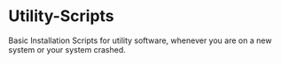 # Utility-Scripts
Basic Installation Scripts for utility software, whenever you are on a new system or your system crashed.
